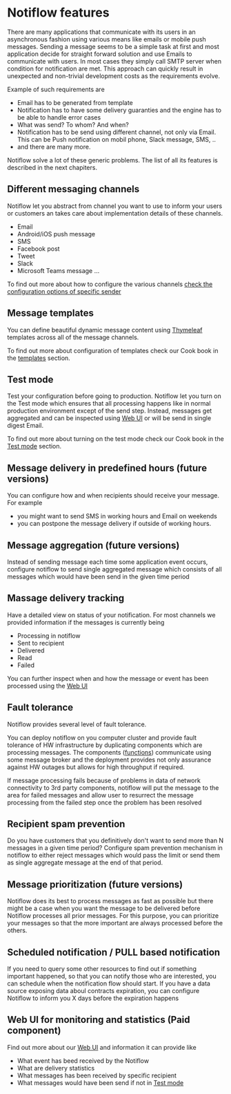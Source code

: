 # Notiflow features

There are many applications that communicate with its users in an asynchronous fashion using various means like emails or mobile push messages. 
Sending a message seems to be a simple task at first and most application decide for straight forward solution and use Emails to communicate with users. In most cases they simply call SMTP server when condition for notification are met. This approach can quickly result in unexpected and non-trivial development costs as the requirements evolve. 

Example of such requirements are

  * Email has to be generated from template
  * Notification has to have some delivery guaranties and the engine has to be able to handle error cases
  * What was send? To whom? And when?
  * Notification has to be send using different channel, not only via Email. This can be Push notification on mobil phone, Slack message, SMS, ..
  * and there are many more. 

Notiflow solve a lot of these generic problems. The list of all its features is described in the next chapiters.

## Different messaging channels

Notiflow let you abstract from channel you want to use to inform your users or customers an takes care about implementation details of these channels.

  * Email
  * Android/iOS push message 
  * SMS 
  * Facebook post 
  * Tweet 
  * Slack
  * Microsoft Teams message
... 

To find out more about how to configure the various channels [check the configuration options of specific sender]()

## Message templates 

You can define beautiful dynamic message content using [Thymeleaf](https://www.thymeleaf.org/) templates across all of the message channels. 

To find out more about configuration of templates check our Cook book in the [templates]() section.

## Test mode

Test your configuration before going to production. Notiflow let you turn on the Test mode which ensures that all processing happens like in normal production environment except of the send step. Instead, messages get aggregated and can be inspected using [Web UI]() or will be send in single digest Email. 

To find out more about turning on the test mode check our Cook book in the [Test mode]() section.

## Message delivery in predefined hours (future versions)

You can configure how and when recipients should receive your message. For example 

  * you might want to send SMS in working hours and Email on weekends 
  * you can postpone the message delivery if outside of working hours. 

## Message aggregation (future versions)

Instead of sending message each time some application event occurs, configure notiflow to send single aggregated message which consists of all messages which would have been send in the given time period

## Massage delivery tracking  

Have a detailed view on status of your notification. For most channels we provided information if the messages is currently being

  * Processing in notiflow
  * Sent to recipient
  * Delivered
  * Read
  * Failed

You can further inspect when and how the message or event has been processed using the [Web UI]()

## Fault tolerance  

Notiflow provides several level of fault tolerance. 

You can deploy notiflow on you computer cluster and provide fault tolerance of HW infrastructure by duplicating components which are processing messages. The components ([functions]()) communicate using some message broker and the deployment provides not only assurance against HW outages but allows for high throughput if required. 

If message processing fails because of problems in data of network connectivity to 3rd party components, notiflow will put the message to the area for failed messages and allow user to resurrect the message processing from the failed step once the problem has been resolved

## Recipient spam prevention 

Do you have customers that you definitively don't want to send more than N messages in a given time period? Configure spam prevention mechanism in notiflow to either reject messages which would pass the limit or send them as single aggregate message at the end of that period. 

## Message prioritization (future versions)

Notiflow does its best to process messages as fast as possible but there might be a case when you want the message to be delivered before Notiflow processes all prior messages. For this purpose, you can prioritize your messages so that the more important are always processed before the others.

## Scheduled notification / PULL based notification

If you need to query some other resources to find out if something important happened, so that you can notify those who are interested, you can schedule when the notification flow should start. If you have a data source exposing data aboul contracts expiration, you can configure Notiflow to inform you X days before the expiration happens

## Web UI for monitoring and statistics (Paid component)

Find out more about our [Web UI]() and information it can provide like

  * What event has beed received by the Notiflow
  * What are delivery statistics
  * What messages has been received by specific recipient
  * What messages would have been send if not in [Test mode]()

